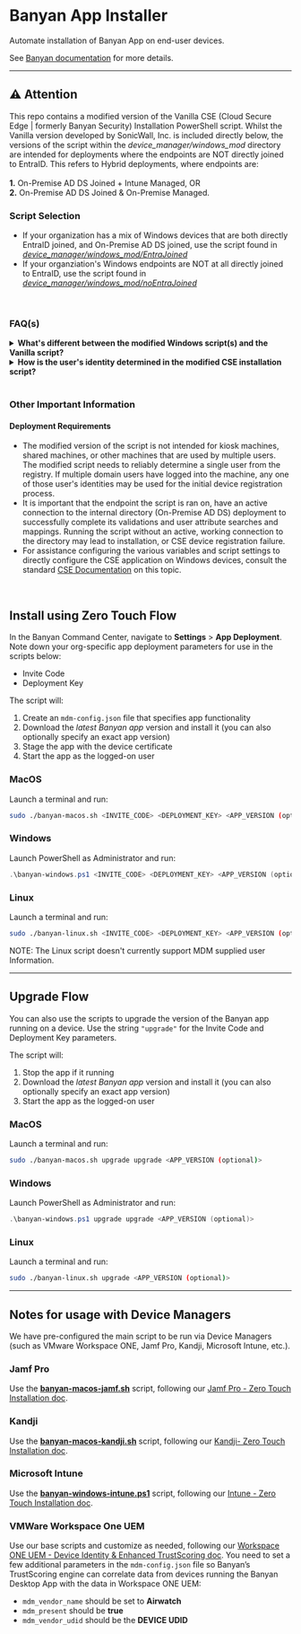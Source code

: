 # Banyan App Installer

Automate installation of Banyan App on end-user devices.

See [Banyan documentation](https://docs.banyansecurity.io/docs/feature-guides/manage-users-and-devices/device-managers/distribute-desktopapp/) for more details.

---

## ⚠️ Attention

This repo contains a modified version of the Vanilla CSE (Cloud Secure Edge | formerly Banyan Security) Installation PowerShell script. Whilst the Vanilla version developed by SonicWall, Inc. is included directly below, the versions of the script within the _device_manager/windows_mod_ directory are intended for deployments where the endpoints are NOT directly joined to EntraID. This refers to Hybrid deployments, where endpoints are: <br>
<br>
**1.** On-Premise AD DS Joined + Intune Managed, OR<br>
**2.** On-Premise AD DS Joined & On-Premise Managed.

### Script Selection

* If your organization has a mix of Windows devices that are both directly EntraID joined, and On-Premise AD DS joined, use the script found in [_device_manager/windows_mod/EntraJoined_](device_manager/windows_mod/EntraJoined/banyan-windows-intune_with_AD_search_with-Entra-Join.ps1)
* If your organziation's Windows endpoints are NOT at all directly joined to EntraID, use the script found in [_device_manager/windows_mod/noEntraJoined_](device_manager/windows_mod/noEntraJoined/banyan-windows-intune_with_AD_search-without-Entra-Join.ps1)

<br>

### FAQ(s)

<details>
  <summary><strong>What's different between the modified Windows script(s) and the Vanilla script?</strong></summary>
<br>The original version of the CSE installation script for Windows devices was primarily intended for Intune managed endpoints that are also joined to EntraID. Whilst it is still possible to use that script for endpoints that are not joined to EntraID, as presently written, it will only work if you use the <strong>STAGED USER</strong>, alternative deployment scenario described in the <a href="https://docs.banyansecurity.io/docs/manage-users-and-devices/device-managers/distribute-desktopapp/#staged-user-and-zero-touch-installation">CSE Documentation</a>. This can lead to an undesriable behaviour for some organizations where each of their Windows endpoints known to CSE via the script device registration process are associated to a placeholder user in the CSE Command Center, shown as <em><strong>Staged User</strong></em>.

The modified version of the script remedies this by searching for the user's identity from other sources.<br><br>
</details>


<details>
  <summary><strong>How is the user's identity determined in the modified CSE installation script?</strong></summary>
<br>The modified scripts attempt to use a different registry key than is used in the vanilla version. The registry key should be available in any Windows machine that is joined to an on-premise AD DS deployment.

The script will both, fetch, and compare the identity retreived from the registry against the AD DS directory. In the event the identity matches, the determined identity, the user's UPN (User Principal Name) will be used to register the endpoint with CSE. For this to work correctly, the user's UPN and primary email address, IE: their _mail_ attribute, should have identical values. If the user's _UPN_ and _mail_ attribues have different values, the script can fallback to the UPN retreived from the registry. This occurance is seen in organizations where they have implemented a .local domain internally, but a .com, .net, .org, etc... domain externally.

**Note:** Since .local domains are invalid in most cloud IdPs (Identity Providers), such as EntraID, Okta, OneLogin, Duo, etc..., further modification of the script will be necessary to omit the _UPN_ and use the user's _mail_ attribute instead.<br><br>
</details>
<br>

### Other Important Information
#### Deployment Requirements
* The modified version of the script is not intended for kiosk machines, shared machines, or other machines that are used by multiple users. The modified script needs to reliably determine a single user from the registry. If multiple domain users have logged into the machine, any one of those user's identities may be used for the initial device registration process.
* It is important that the endpoint the script is ran on, have an active connection to the internal directory (On-Premise AD DS) deployment to successfully complete its validations and user attribute searches and mappings. Running the script without an active, working connection to the directory may lead to installation, or CSE device registration failure.
* For assistance configuring the various variables and script settings to directly configure the CSE application on Windows devices, consult the standard [CSE Documentation](https://docs.banyansecurity.io/docs/manage-users-and-devices/device-managers/distribute-desktopapp/) on this topic.
<br>

## Install using Zero Touch Flow

In the Banyan Command Center, navigate to **Settings** > **App Deployment**. Note down your org-specific app deployment parameters for use in the scripts below:
- Invite Code
- Deployment Key

The script will:
1. Create an `mdm-config.json` file that specifies app functionality
2. Download the *latest Banyan app* version and install it (you can also optionally specify an exact app version)
3. Stage the app with the device certificate
4. Start the app as the logged-on user


### MacOS

Launch a terminal and run:

```bash
sudo ./banyan-macos.sh <INVITE_CODE> <DEPLOYMENT_KEY> <APP_VERSION (optional)>
```

### Windows

Launch PowerShell as Administrator and run:

```powershell
.\banyan-windows.ps1 <INVITE_CODE> <DEPLOYMENT_KEY> <APP_VERSION (optional)>
```

### Linux

Launch a terminal and run:

```bash
sudo ./banyan-linux.sh <INVITE_CODE> <DEPLOYMENT_KEY> <APP_VERSION (optional)>
```
NOTE: The Linux script doesn't currently support MDM supplied user Information.

---

## Upgrade Flow

You can also use the scripts to upgrade the version of the Banyan app running on a device. Use the string `"upgrade"` for the Invite Code and Deployment Key parameters.

The script will:
1. Stop the app if it running
2. Download the *latest Banyan app* version and install it (you can also optionally specify an exact app version)
3. Start the app as the logged-on user


### MacOS

Launch a terminal and run:

```bash
sudo ./banyan-macos.sh upgrade upgrade <APP_VERSION (optional)>
```

### Windows

Launch PowerShell as Administrator and run:

```powershell
.\banyan-windows.ps1 upgrade upgrade <APP_VERSION (optional)>
```

### Linux

Launch a terminal and run:

```bash
sudo ./banyan-linux.sh upgrade <APP_VERSION (optional)>
```

---

## Notes for usage with Device Managers

We have pre-configured the main script to be run via Device Managers (such as VMware Workspace ONE, Jamf Pro, Kandji, Microsoft Intune, etc.).

### Jamf Pro

Use the [**banyan-macos-jamf.sh**](device_manager/banyan-macos-jamf.sh) script, following our [Jamf Pro - Zero Touch Installation doc](https://docs.banyansecurity.io/docs/feature-guides/manage-users-and-devices/device-managers/jamf-pro-zero-touch/).


### Kandji

Use the [**banyan-macos-kandji.sh**](device_manager/banyan-macos-kandji.sh) script, following our [Kandji- Zero Touch Installation doc](https://docs.banyansecurity.io/docs/feature-guides/manage-users-and-devices/device-managers/kandji-zero-touch/).


### Microsoft Intune

Use the [**banyan-windows-intune.ps1**](device_manager/banyan-windows-intune.ps1) script, following our [Intune - Zero Touch Installation doc](https://docs.banyansecurity.io/docs/feature-guides/manage-users-and-devices/device-managers/intune-zero-touch/).


### VMWare Workspace One UEM

Use our base scripts and customize as needed, following our [Workspace ONE UEM - Device Identity & Enhanced TrustScoring doc](https://docs.banyanops.com/docs/feature-guides/manage-users-and-devices/device-managers/workspace-one-cert-api/#wsone). You need to set a few additional parameters in the `mdm-config.json` file so Banyan’s TrustScoring engine can correlate data from devices running the Banyan Desktop App with the data in Workspace ONE UEM:

- `mdm_vendor_name` should be set to **Airwatch**
- `mdm_present` should be **true**
- `mdm_vendor_udid` should be the **DEVICE UDID**



